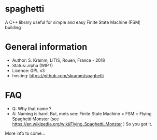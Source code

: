 # spaghetti
A C++ library useful for simple and easy Finite State Machine (FSM) building

# General information
- Author: S. Kramm, LITIS, Rouen, France - 2018
- Status: alpha (WIP !)
- Licence: GPL v3
- hosting: https://github.com/skramm/spaghetti

# FAQ

- Q: Why that name ?
- A: Naming is hard. But, mets see: Finite State Machine = FSM = Flying Spaghetti Monster
(see https://en.wikipedia.org/wiki/Flying_Spaghetti_Monster )
So you got it.

More info to come...
